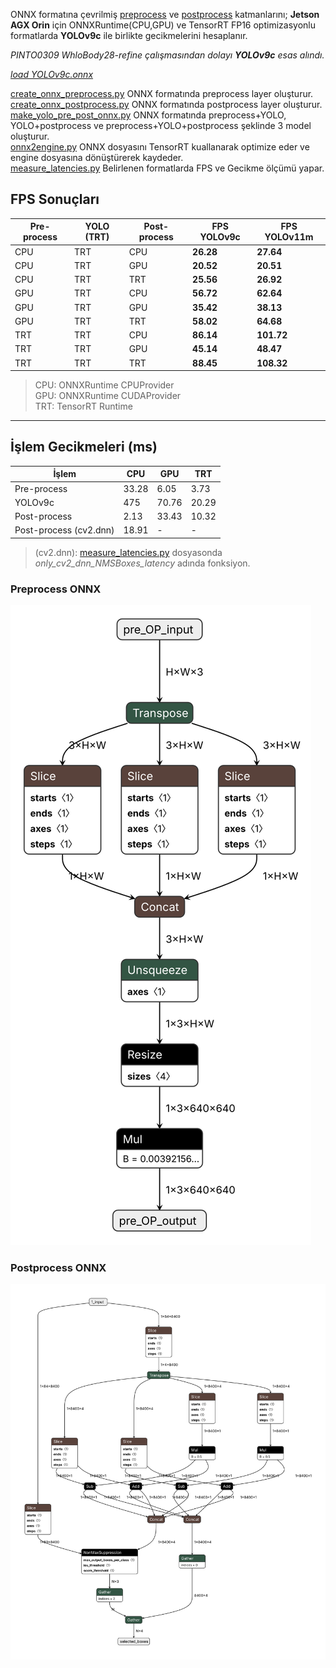 ONNX formatına çevrilmiş [preprocess](create_onnx_preprocess.py) ve [postprocess](create_onnx_postprocess.py) katmanlarını; **Jetson AGX Orin** için ONNXRuntime(CPU,GPU) ve TensorRT FP16 optimizasyonlu formatlarda **YOLOv9c** ile birlikte gecikmelerini hesaplanır.

*PINTO0309 WhloBody28-refine çalışmasından dolayı **YOLOv9c** esas alındı.*

*[load YOLOv9c.onnx](https://drive.google.com/drive/folders/1Y4fIZ2RIcwwvMGylCMhVJTgsWY8OH8LE?usp=drive_link)*

[create_onnx_preprocess.py](create_onnx_preprocess.py) ONNX formatında preprocess layer oluşturur.\
[create_onnx_postprocess.py](create_onnx_postprocess.py) ONNX formatında postprocess layer oluşturur.\
[make_yolo_pre_post_onnx.py](make_yolo_pre_post_onnx.py) ONNX formatında preprocess+YOLO, YOLO+postprocess ve preprocess+YOLO+postprocess şeklinde 3 model oluşturur.\
[onnx2engine.py](onnx2engine.py) ONNX dosyasını TensorRT kuallanarak optimize eder ve engine dosyasına dönüştürerek kaydeder.\
[measure_latencies.py](measure_latencies.py) Belirlenen formatlarda FPS ve Gecikme ölçümü yapar.


## FPS Sonuçları

| Pre-process | YOLO (TRT) | Post-process | FPS YOLOv9c  | FPS YOLOv11m  |
| ----------- | ---------- | ------------ | ------------ | ------------- |
| CPU         | TRT        | CPU          | **26.28**    | **27.64**     |
| CPU         | TRT        | GPU          | **20.52**    | **20.51**     |
| CPU         | TRT        | TRT          | **25.56**    | **26.92**     |
| GPU         | TRT        | CPU          | **56.72**    | **62.64**     |
| GPU         | TRT        | GPU          | **35.42**    | **38.13**     |
| GPU         | TRT        | TRT          | **58.02**    | **64.68**     |
| TRT         | TRT        | CPU          | **86.14**    | **101.72**    |
| TRT         | TRT        | GPU          | **45.14**    | **48.47**     |
| TRT         | TRT        | TRT          | **88.45**    | **108.32**    |

> CPU: ONNXRuntime CPUProvider\
> GPU: ONNXRuntime CUDAProvider\
> TRT: TensorRT Runtime
---

## İşlem Gecikmeleri (ms)

| İşlem                    | CPU   | GPU   | TRT    |
|--------------------------|-------|-------|--------|
| Pre-process              | 33.28 | 6.05  | 3.73   |
| YOLOv9c                  | 475   | 70.76 | 20.29  |
| Post-process             | 2.13  | 33.43 | 10.32  |
| Post-process (cv2.dnn)   | 18.91 |   -   |   -    |


> (cv2.dnn): [measure_latencies.py](measure_latencies.py) dosyasonda *only_cv2_dnn_NMSBoxes_latency* adında fonksiyon.

### Preprocess ONNX
![assests/pre_process.onnx.png](assests/pre_process.onnx.svg)

### Postprocess ONNX
![assests/post_process.onnx.svg](assests/post_process.onnx.svg)

